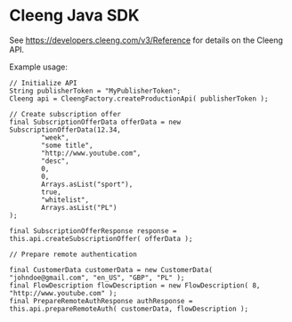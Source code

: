 Cleeng Java SDK
===============

See https://developers.cleeng.com/v3/Reference for details on the Cleeng API.

Example usage:

	// Initialize API
	String publisherToken = "MyPublisherToken";
	Cleeng api = CleengFactory.createProductionApi( publisherToken );

	// Create subscription offer
	final SubscriptionOfferData offerData = new SubscriptionOfferData(12.34,
			"week",
			"some title",
			"http://www.youtube.com",
			"desc",
			0,
			0,
			Arrays.asList("sport"),
			true,
			"whitelist",
			Arrays.asList("PL")
	);

	final SubscriptionOfferResponse response = this.api.createSubscriptionOffer( offerData );

	// Prepare remote authentication

	final CustomerData customerData = new CustomerData( "johndoe@gmail.com", "en_US", "GBP", "PL" );
    final FlowDescription flowDescription = new FlowDescription( 8, "http://www.youtube.com" );
    final PrepareRemoteAuthResponse authResponse = this.api.prepareRemoteAuth( customerData, flowDescription );
